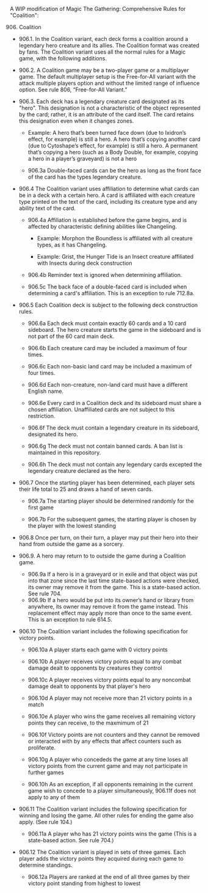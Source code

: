 A WIP modification of Magic The Gathering: Comprehensive Rules for "Coalition":


906. Coalition

* 906.1. In the Coalition variant, each deck forms a coalition around a legendary hero creature and its allies. The Coalition format was created by fans. The Coalition variant uses all the normal rules for a Magic game, with the following additions.

* 906.2. A Coalition game may be a two-player game or a multiplayer game. The default multiplayer setup is the Free-for-All variant with the attack multiple players option and without the limited range of influence option. See rule 806, “Free-for-All Variant.”

* 906.3. Each deck has a legendary creature card designated as its "hero". This designation is not a characteristic of the object represented by the card; rather, it is an attribute of the card itself. The card retains this designation even when it changes zones.

	* Example: A hero that’s been turned face down (due to Ixidron’s effect, for example) is still a hero. A hero that’s copying another card (due to Cytoshape’s effect, for example) is still a hero. A permanent that’s copying a hero (such as a Body Double, for example, copying a hero in a player’s graveyard) is not a hero

	* 906.3a Double-faced cards can be the hero as long as the front face of the card has the types legendary creature.

* 906.4 The Coalition variant uses affiliation to determine what cards can be in a deck with a certain hero. A card is affiliated with each creature type printed on the text of the card, including its creature type and any ability text of the card. 

	* 906.4a Affiliation is established before the game begins, and is affected by characteristic defining abilities like Changeling.

		* Example: Morphon the Boundless is affiliated with all creature types, as it has Changeling.

		* Example: Grist, the Hunger Tide is an Insect creature affiliated with Insects during deck construction

	* 906.4b Reminder text is ignored when determining affiliation.

	* 906.5c The back face of a double-faced card is included when determining a card's affiliation. This is an exception to rule 712.8a.

* 906.5 Each Coalition deck is subject to the following deck construction rules.

	* 906.6a Each deck must contain exactly 60 cards and a 10 card sideboard. The hero creature starts the game in the sideboard and is not part of the 60 card main deck.

	* 906.6b Each creature card may be included a maximum of four times.

	* 906.6c Each non-basic land card may be included a maximum of four times.

	* 906.6d Each non-creature, non-land card must have a different English name.

	* 906.6e Every card in a Coalition deck and its sideboard must share a chosen affiliation. Unaffiliated cards are not subject to this restriction.

	* 906.6f The deck must contain a legendary creature in its sideboard, designated its hero.

	* 906.6g The deck must not contain banned cards. A ban list is maintained in this repository.

	* 906.6h The deck must not contain any legendary cards excepted the legendary creature declared as the hero.

* 906.7 Once the starting player has been determined, each player sets their life total to 25 and draws a hand of seven cards.

	* 906.7a The starting player should be determined randomly for the first game

	* 906.7b For the subsequent games, the starting player is chosen by the player with the lowest standing

* 906.8 Once per turn, on their turn, a player may put their hero into their hand from outside the game as a sorcery. 

* 906.9. A hero may return to to outside the game during a Coalition game.
	* 906.9a If a hero is in a graveyard or in exile and that object was put into that zone since the last time state-based actions were checked, its owner may remove it from the game. This is a state-based action. See rule 704.
	* 906.9b If a hero would be put into its owner’s hand or library from anywhere, its owner may remove it from the game instead. This replacement effect may apply more than once to the same event. This is an exception to rule 614.5.

* 906.10 The Coalition variant includes the following specification for victory points.

	* 906.10a A player starts each game with 0 victory points

	* 906.10b A player receives victory points equal to any combat damage dealt to opponents by creatures they control

	* 906.10c A player receives victory points equal to any noncombat damage dealt to opponents by that player's hero

	* 906.10d A player may not receive more than 21 victory points in a match

	* 906.10e A player who wins the game receives all remaining victory points they can receive, to the maxmimum of 21

	* 906.10f Victory points are not counters and they cannot be removed or interacted with by any effects that affect counters such as proliferate.

	* 906.10g A player who concededs the game at any time loses all victory points from the current game and may not participate in further games

	* 906.10h As an exception, if all opponents remaining in the current game wish to concede to a player simultaneously, 906.11f does not apply to any of them

* 906.11 The Coalition variant includes the following specification for winning and losing the game. All other rules for ending the game also apply. (See rule 104.)

	* 906.11a A player who has 21 victory points wins the game (This is a state-based action. See rule 704.)

* 906.12 The Coalition variant is played in sets of three games. Each player adds the victory points they acquired during each game to determine standings. 

	* 906.12a Players are ranked at the end of all three games by their victory point standing from highest to lowest
